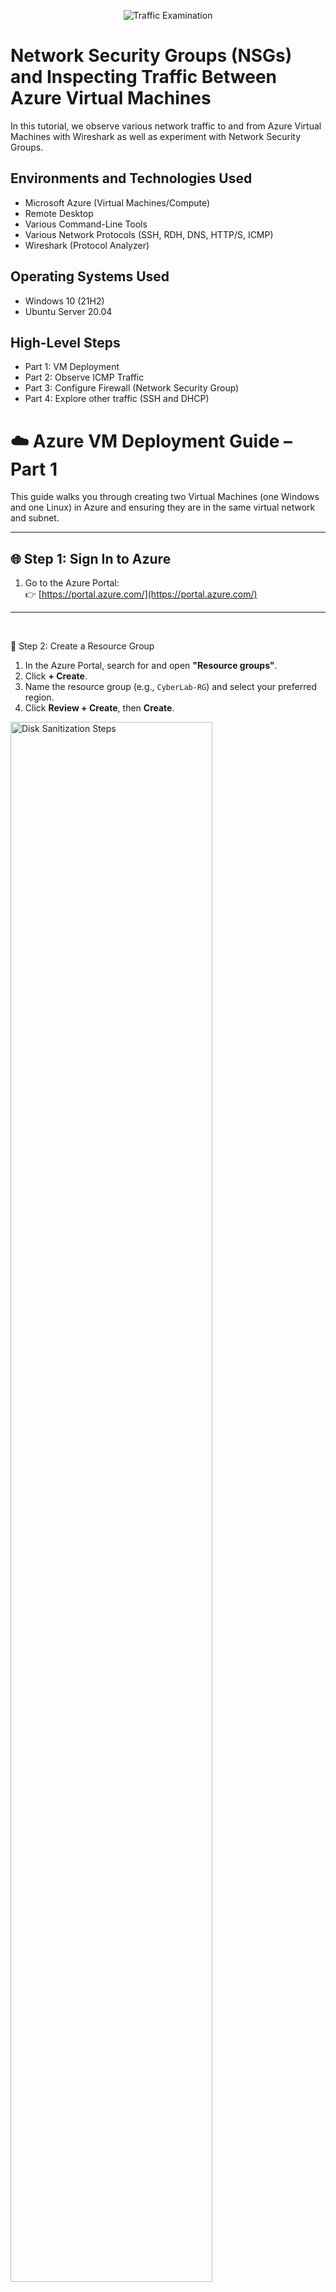 
<p align="center">
<img src="https://i.imgur.com/Ua7udoS.png" alt="Traffic Examination"/>
</p>

<h1>Network Security Groups (NSGs) and Inspecting Traffic Between Azure Virtual Machines</h1>
In this tutorial, we observe various network traffic to and from Azure Virtual Machines with Wireshark as well as experiment with Network Security Groups. <br />

<h2>Environments and Technologies Used</h2>

- Microsoft Azure (Virtual Machines/Compute)
- Remote Desktop
- Various Command-Line Tools
- Various Network Protocols (SSH, RDH, DNS, HTTP/S, ICMP)
- Wireshark (Protocol Analyzer)

<h2>Operating Systems Used </h2>

- Windows 10 (21H2)
- Ubuntu Server 20.04

<h2>High-Level Steps</h2>

- Part 1: VM Deployment
- Part 2: Observe ICMP Traffic
- Part 3: Configure Firewall (Network Security Group)
- Part 4: Explore other traffic (SSH and DHCP) 

<p>
<h1>☁️ Azure VM Deployment Guide – Part 1 </h1>

This guide walks you through creating two Virtual Machines (one Windows and one Linux) in Azure and ensuring they are in the same virtual network and subnet.

---

## 🌐 Step 1: Sign In to Azure

1. Go to the Azure Portal:  
   👉 [https://portal.azure.com/](https://portal.azure.com/)

---
</p>
<br />


<p>
📁 Step 2: Create a Resource Group

1. In the Azure Portal, search for and open **"Resource groups"**.
2. Click **+ Create**.
3. Name the resource group (e.g., `CyberLab-RG`) and select your preferred region.
4. Click **Review + Create**, then **Create**.

<p>
<img src="https://i.imgur.com/aOsVfIR.png" height="80%" width="80%" alt="Disk Sanitization Steps"/>
</p>

---
</p>
<br />

<p>
💻 Step 3: Create a Windows 10 Virtual Machine

1. Go to **Virtual Machines** → Click **+ Create**.
2. Select:
   - **Image**: Windows 10
   - **Resource Group**: Select the one you just created.
   - **VM Name**: Your choice (e.g., `WinVM`)
   - **Authentication**: Password
   - **Username**: e.g., `labuser`
   - **Password**: e.g., `Cyberlab123!`
3. Allow Azure to **create a new Virtual Network (VNet)** and **Subnet** automatically.
4. Click **Review + Create**, then **Create**.

<p>
<img src="https://i.imgur.com/xFyhiwc.png" height="70%" width="70%" alt="Disk Sanitization Steps"/>
</p>

---
</p>
<br />


<p>
🐧 Step 4: Create a Linux (Ubuntu) Virtual Machine

1. Go to **Virtual Machines** → Click **+ Create**.
2. Select:
   - **Image**: Ubuntu (e.g., 20.04 LTS)
   - **Resource Group**: Select the same one used above.
   - **VM Name**: e.g., `LinuxVM`
   - **Authentication Type**: Username and Password
   - **Username**: e.g., `labuser`
   - **Password**: e.g., `Cyberlab123!`
3. **Networking Section**:
   - Select the **same Virtual Network and Subnet** that was created with the Windows VM.

4. Click **Review + Create**, then **Create**.

<p>
<img src="https://i.imgur.com/bGXHWHF.png" height="70%" width="70%" alt="Disk Sanitization Steps"/>
</p>

---
</p>
<br />


<p>
🔁 Step 5: Verify Network Setup

1. Go to **Virtual Networks** in the Azure Portal.
2. Click on the VNet used during the VM creation.
3. Under **Connected Devices**, confirm both VMs are listed.
4. Check that both are using the **same Subnet**.

<p>
<img src="https://i.imgur.com/Q44l8Zl.png" height="80%" width="80%" alt="Disk Sanitization Steps"/>
</p>

---

</p>
<br />
